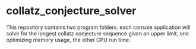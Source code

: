 # collatz_conjecture_solver
This repository contains two program folders. each console application will solve for the longest collatz conjecture sequence given an upper limit, one optimizing memory usage, the other CPU run time.
